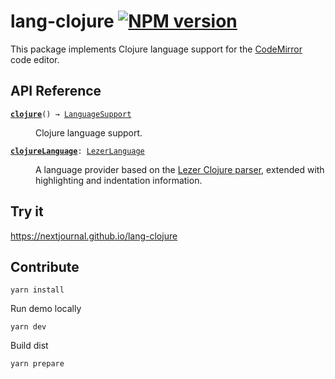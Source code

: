 # lang-clojure [![NPM version](https://img.shields.io/npm/v/lang-clojure.svg)](https://www.npmjs.org/package/lang-clojure)

This package implements Clojure language support for the [CodeMirror](https://codemirror.net/) code editor.

## API Reference
<dl>
<dt>
  <code><strong><a href="#">clojure</a></strong>() → <a href="https://codemirror.net/docs/ref#language.LanguageSupport">LanguageSupport</a></code></dt>

<dd><p>Clojure language support.</p>
</dd>
<dt>
  <code><strong><a href="#">clojureLanguage</a></strong>: <a href="https://codemirror.net/docs/ref#language.LezerLanguage">LezerLanguage</a></code></dt>

<dd><p>A language provider based on the <a href="https://github.com/nextjournal/lezer-clojure">Lezer Clojure
parser</a>, extended with
highlighting and indentation information.</p>
</dd>
</dl>

## Try it

https://nextjournal.github.io/lang-clojure

## Contribute

```
yarn install
```

Run demo locally

```
yarn dev
```

Build dist

```
yarn prepare
```
